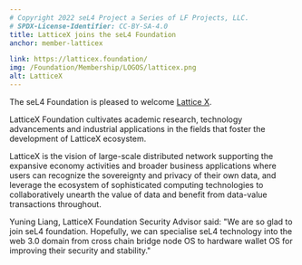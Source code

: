 ```yaml
---
# Copyright 2022 seL4 Project a Series of LF Projects, LLC.
# SPDX-License-Identifier: CC-BY-SA-4.0
title: LatticeX joins the seL4 Foundation
anchor: member-latticex

link: https://latticex.foundation/
img: /Foundation/Membership/LOGOS/latticex.png
alt: LatticeX
---
```


The seL4 Foundation is pleased to welcome [Lattice X](https://latticex.foundation/).

LatticeX Foundation cultivates academic research, technology advancements and industrial
applications in the fields that foster the development of LatticeX ecosystem.

LatticeX is the vision of large-scale distributed network supporting the expansive economy
activities and broader business applications where users can recognize the sovereignty and privacy
of their own data, and leverage the ecosystem of sophisticated computing technologies to
collaboratively unearth the value of data and benefit from data-value transactions throughout.

Yuning Liang, LatticeX Foundation Security Advisor said: "We are so glad to join seL4 foundation.
Hopefully, we can specialise seL4 technology into the web 3.0 domain from cross chain bridge node OS
to hardware wallet OS for improving their security and stability."
